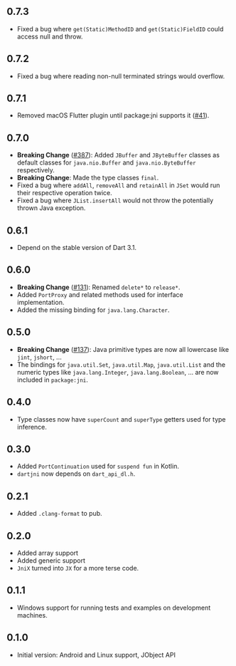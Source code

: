 ## 0.7.3
- Fixed a bug where `get(Static)MethodID` and `get(Static)FieldID` could access
  null and throw.

## 0.7.2
- Fixed a bug where reading non-null terminated strings would overflow.

## 0.7.1
- Removed macOS Flutter plugin until package:jni supports it ([#41](https://github.com/dart-lang/jnigen/issues/41)).

## 0.7.0

- **Breaking Change** ([#387](https://github.com/dart-lang/jnigen/issues/387)):
  Added `JBuffer` and `JByteBuffer` classes as default classes for
  `java.nio.Buffer` and `java.nio.ByteBuffer` respectively.
- **Breaking Change**: Made the type classes `final`.
- Fixed a bug where `addAll`, `removeAll` and `retainAll` in `JSet` would run
  their respective operation twice.
- Fixed a bug where `JList.insertAll` would not throw the potentially thrown
  Java exception.

## 0.6.1

- Depend on the stable version of Dart 3.1.

## 0.6.0

- **Breaking Change** ([#131](https://github.com/dart-lang/jnigen/issues/131)):
  Renamed `delete*` to `release*`.
- Added `PortProxy` and related methods used for interface implementation.
- Added the missing binding for `java.lang.Character`.

## 0.5.0

- **Breaking Change** ([#137](https://github.com/dart-lang/jnigen/issues/137)):
  Java primitive types are now all lowercase like `jint`, `jshort`, ...
- The bindings for `java.util.Set`, `java.util.Map`, `java.util.List` and the
  numeric types like `java.lang.Integer`, `java.lang.Boolean`, ... are now
  included in `package:jni`.

## 0.4.0

- Type classes now have `superCount` and `superType` getters used for type
  inference.

## 0.3.0

- Added `PortContinuation` used for `suspend fun` in Kotlin.
- `dartjni` now depends on `dart_api_dl.h`.

## 0.2.1

- Added `.clang-format` to pub.

## 0.2.0

- Added array support
- Added generic support
- `JniX` turned into `JX` for a more terse code.

## 0.1.1

- Windows support for running tests and examples on development machines.

## 0.1.0

- Initial version: Android and Linux support, JObject API
